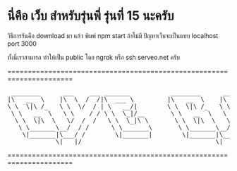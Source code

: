 <h1>นี่คือ เว็บ สำหรับรุ่นพี่ รุ่นที่ 15 นะครับ</h1>
<p>วิธีการรันคือ download มา แล้ว พิมพ์ npm start ถ้าไม่มี ปัญหาเว็บจะเป็นแบบ localhost port 3000</p>
<p>ทั้งนี่เราสามารถ ทำให้เป็น public โดย ngrok หรือ ssh serveo.net ครับ</p>
======================================================================

<pre>
 ________      ___    ___ _______           ________      ___    ___ _______          
|\   __  \    |\  \  /  /|\  ___ \         |\   __  \    |\  \  /  /|\  ___ \         
\ \  \|\ /_   \ \  \/  / | \   __/|        \ \  \|\ /_   \ \  \/  / | \   __/|        
 \ \   __  \   \ \    / / \ \  \_|/__       \ \   __  \   \ \    / / \ \  \_|/__      
  \ \  \|\  \   \/  /  /   \ \  \_|\ \       \ \  \|\  \   \/  /  /   \ \  \_|\ \     
   \ \_______\__/  / /      \ \_______\       \ \_______\__/  / /      \ \_______\    
    \|_______|\___/ /        \|_______|        \|_______|\___/ /        \|_______|    
             \|___|/                                    \|___|/                       
</pre>
         
                                                                                      
                                                                                            
======================================================================
                                                          
